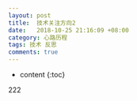 ```yaml
---
layout: post
title:  技术关注方向2
date:   2018-10-25 21:16:09 +08:00
category: 心路历程
tags: 技术 反思
comments: true
---
```


* content
{:toc}


222